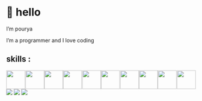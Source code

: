 <h1>👋 hello</h1>
<p>I’m pourya</p>
<p>I’m a programmer and I love coding</p>


<h2>skills : </h2>
<div style='display:flex;justify-content:space-evenly;flex-wrap:wrap;'>
<img style='height:50px;' src='https://upload.wikimedia.org/wikipedia/commons/thumb/8/82/Devicon-html5-plain.svg/640px-Devicon-html5-plain.svg.png' />
<img style='height:50px;' src='https://upload.wikimedia.org/wikipedia/commons/thumb/6/62/CSS3_logo.svg/640px-CSS3_logo.svg.png' />
<img style='height:50px;' src='https://upload.wikimedia.org/wikipedia/commons/thumb/b/b2/Bootstrap_logo.svg/640px-Bootstrap_logo.svg.png' />
<img style='height:50px;' src='https://upload.wikimedia.org/wikipedia/commons/thumb/9/96/Sass_Logo_Color.svg/640px-Sass_Logo_Color.svg.png' />
<img style='height:50px;' src='https://upload.wikimedia.org/wikipedia/commons/6/6a/JavaScript-logo.png' />
<img style='height:50px;' src='https://upload.wikimedia.org/wikipedia/commons/thumb/a/a7/React-icon.svg/640px-React-icon.svg.png' />
<img style='height:50px;' src='https://upload.wikimedia.org/wikipedia/commons/thumb/8/8e/Nextjs-logo.svg/640px-Nextjs-logo.svg.png' />
<img style='height:50px;' src='https://upload.wikimedia.org/wikipedia/commons/thumb/4/4c/Typescript_logo_2020.svg/640px-Typescript_logo_2020.svg.png' />
<img style='height:50px' src='https://upload.wikimedia.org/wikipedia/commons/thumb/1/1f/Python_logo_01.svg/640px-Python_logo_01.svg.png' />
<img style='height:50px' src='https://upload.wikimedia.org/wikipedia/commons/thumb/3/3f/Git_icon.svg/640px-Git_icon.svg.png' />
</div>

<img src="https://skillicons.dev/icons?i=html,css,bootstrap,sass,js" />
<img src="https://skillicons.dev/icons?i=react,redux,nextjs,ts,git" />
<img src="https://skillicons.dev/icons?i=python,github" />

